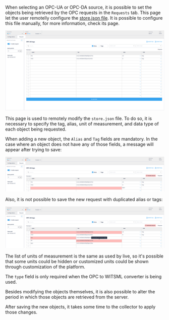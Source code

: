 When selecting an OPC-UA or OPC-DA source, it is possible to set the objects being retrieved by the OPC requests in the `Requests` tab. This page let the user remotelly configure the [store.json file](./../../configuration/store.json.md). It is possible to configure this file manually, for more information, check its page.

![OPC Request page](<../../../.gitbook/assets/collector-remote-control-opc-tags.png>)

This page is used to remotely modify the `store.json` file. To do so, it is necessary to specify the tag, alias, unit of measurement, and data type of each object being requested.

When adding a new object, the `Alias` and `Tag` fields are mandatory. In the case where an object does not have any of those fields, a message will appear after trying to save:

![OPC Request page with missing values](<../../../.gitbook/assets/collector-remote-control-opc-tags-missing-values.png>)

Also, it is not possible to save the new request with duplicated alias or tags:

![OPC Request page with missing values](<../../../.gitbook/assets/collector-remote-control-opc-tags-repeated-values.png>)

The list of units of measurement is the same as used by live, so it's possible that some units could be hidden or customized units could be shown through customization of the platform.

The `type` field is only required when the OPC to WITSML converter is being used.

Besides modifying the objects themselves, it is also possible to alter the period in which those objects are retrieved from the server.

After saving the new objects, it takes some time to the collector to apply those changes.
